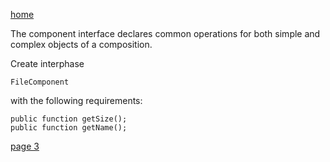 [home](./page01.md)

The component interface declares common operations for both simple and complex objects of a composition.

Create interphase
```
FileComponent
```
with the following requirements:
```
public function getSize();
public function getName();
```


[page 3](./page03.md)
